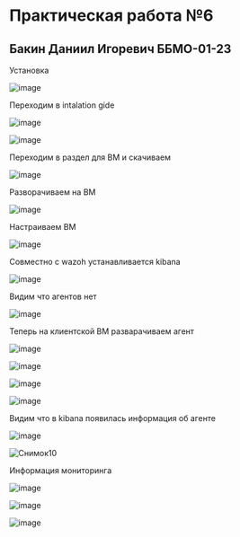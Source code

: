 # Практическая работа №6

## Бакин Даниил Игоревич ББМО-01-23

Установка

![image](https://github.com/xoz0r/CMuYUUB/assets/145142526/817416d8-8698-4180-8785-11b5cd4b3091)

Переходим в intalation gide

![image](https://github.com/xoz0r/CMuYUUB/assets/145142526/54f5d5e1-4416-4f1d-9d16-7a57bf941134)

![image](https://github.com/xoz0r/CMuYUUB/assets/145142526/d7d0661b-110a-449c-ac9f-a91068e5c857)

Переходим в раздел для ВМ и скачиваем

![image](https://github.com/xoz0r/CMuYUUB/assets/145142526/19fceb4c-e00f-4042-818f-e05b3d6f7674)

Разворачиваем на ВМ 

![image](https://github.com/xoz0r/CMuYUUB/assets/145142526/4d69b349-d033-457c-92b2-7a589fbec66e)

Настраиваем ВМ

![image](https://github.com/xoz0r/CMuYUUB/assets/145142526/4718a36a-e88f-40c4-b494-02317fa88fb5)

Совместно с wazoh устанавливается kibana

![image](https://github.com/xoz0r/CMuYUUB/assets/145142526/56ef559c-dc0a-4278-8283-265deb2ba692)

Видим что агентов нет

![image](https://github.com/xoz0r/CMuYUUB/assets/145142526/a6040237-6ee4-4b99-bd96-46893c60cf7e)

Теперь на клиентской ВМ разварачиваем агент

![image](https://github.com/xoz0r/CMuYUUB/assets/145142526/31d173d7-b62e-4e13-a4de-87bd29b8bd24)

![image](https://github.com/xoz0r/CMuYUUB/assets/145142526/195c5822-a91b-4501-bfa2-6f5cc9340793)

![image](https://github.com/xoz0r/CMuYUUB/assets/145142526/fd087569-407e-41cb-b097-554afb1bb165)

![image](https://github.com/xoz0r/CMuYUUB/assets/145142526/49851094-b103-4b0a-81f0-27c062650793)

Видим что в kibana появилась информация об агенте

![image](https://github.com/xoz0r/CMuYUUB/assets/145142526/097208b7-a076-4c11-8c88-904adc1761f4)

![Снимок10](https://github.com/xoz0r/CMuYUUB/assets/145142526/edc59895-a8f6-4f5b-bf50-0dd0dc1558bb)

Информация мониторинга

![image](https://github.com/xoz0r/CMuYUUB/assets/145142526/4575eb08-7057-4113-81d4-334ddfe76e0f)

![image](https://github.com/xoz0r/CMuYUUB/assets/145142526/91385db1-30d1-4b40-adb0-87a40cd6ea73)

![image](https://github.com/xoz0r/CMuYUUB/assets/145142526/9bbdb99f-fe91-4a89-b6c5-0f829342739d)


















